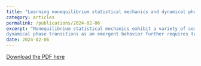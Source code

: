 ```yaml
---
title: "Learning nonequilibrium statistical mechanics and dynamical phase transitions"
category: articles
permalink: /publications/2024-02-06
excerpt: "Nonequilibrium statistical mechanics exhibit a variety of complex phenomena far from equilibrium. It inherits challenges of equilibrium, including accurately describing the joint distribution of a large number of configurations, and also poses new challenges as the distribution evolves over time. Characterizing
dynamical phase transitions as an emergent behavior further requires tracking nonequilibrium systems under a control parameter. While a number of methods have been proposed, such as tensor networks for one-dimensional lattices, we lack a method for arbitrary time beyond the steady state and for higher dimensions. Here, we develop a general computational framework to study the time evolution of nonequilibrium systems in statistical mechanics by leveraging variational autoregressive networks, which offer an efficient computation on the dynamical partition function, a central quantity for discovering the phase transition. We apply the approach to prototype models of nonequilibrium statistical mechanics, including the kinetically constrained models of structural glasses up to three dimensions. The approach uncovers the active-inactive phase transition of spin flips, the dynamical phase diagram, as well as new scaling relations. The result highlights the potential of machine learning dynamical phase transitions in nonequilibrium systems."
date: 2024-02-06
---
```


[Download the PDF here](https://github.com/jamestang23/jamestang23.github.io/blob/master/1.pdf)
